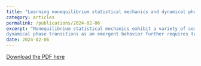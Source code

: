 ```yaml
---
title: "Learning nonequilibrium statistical mechanics and dynamical phase transitions"
category: articles
permalink: /publications/2024-02-06
excerpt: "Nonequilibrium statistical mechanics exhibit a variety of complex phenomena far from equilibrium. It inherits challenges of equilibrium, including accurately describing the joint distribution of a large number of configurations, and also poses new challenges as the distribution evolves over time. Characterizing
dynamical phase transitions as an emergent behavior further requires tracking nonequilibrium systems under a control parameter. While a number of methods have been proposed, such as tensor networks for one-dimensional lattices, we lack a method for arbitrary time beyond the steady state and for higher dimensions. Here, we develop a general computational framework to study the time evolution of nonequilibrium systems in statistical mechanics by leveraging variational autoregressive networks, which offer an efficient computation on the dynamical partition function, a central quantity for discovering the phase transition. We apply the approach to prototype models of nonequilibrium statistical mechanics, including the kinetically constrained models of structural glasses up to three dimensions. The approach uncovers the active-inactive phase transition of spin flips, the dynamical phase diagram, as well as new scaling relations. The result highlights the potential of machine learning dynamical phase transitions in nonequilibrium systems."
date: 2024-02-06
---
```


[Download the PDF here](https://github.com/jamestang23/jamestang23.github.io/blob/master/1.pdf)
